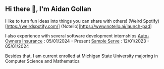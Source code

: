 ## Hi there 👋, I'm Aidan Gollan

I like to turn fun ideas into things you can share with others!
(Weird Spotify)[https://weirdspotify.com/]
(Notello)[https://www.notello.ai/launch-pad]

I also experience with several software development internships
[Auto-Owners Insurance](https://www.auto-owners.com/) : 05/01/2024 - Present
[Sample Serve](https://www.sampleserve.com/) : 12/01/2023 - 05/01/2024


Besides that, I am current enrolled at Michigan State University majoring in Computer Science and Mathematics 
